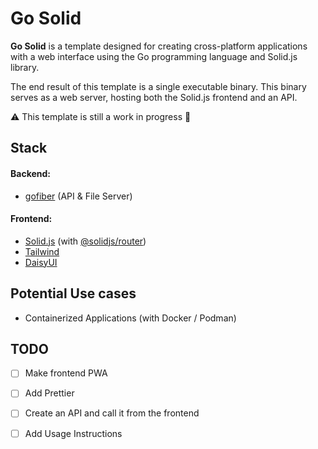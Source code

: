 # Go Solid 

**Go Solid** is a template designed for creating cross-platform applications with a web interface using the Go programming language and Solid.js library.

The end result of this template is a single executable binary. This binary serves as a web server, hosting both the Solid.js frontend and an API.

:warning: This template is still a work in progress :construction:

## Stack

#### Backend:
- [gofiber](https://gofiber.io) (API & File Server)

#### Frontend:
- [Solid.js](https://solidjs.com) (with [@solidjs/router](https://docs.solidjs.com/guides/how-to-guides/routing-in-solid/solid-router))
- [Tailwind](https://tailwindcss.com)
- [DaisyUI](https://daisyui.com)

## Potential Use cases
- Containerized Applications (with Docker / Podman)

## TODO

- [ ] Make frontend PWA
- [ ] Add Prettier
- [ ] Create an API and call it from the frontend
- [ ] Add Usage Instructions

